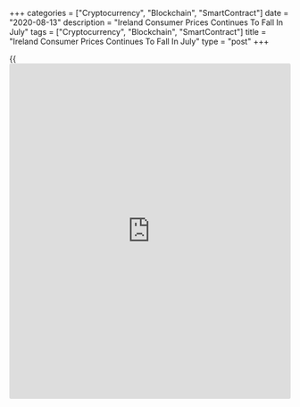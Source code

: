 +++
categories = ["Cryptocurrency", "Blockchain", "SmartContract"]
date = "2020-08-13"
description = "Ireland Consumer Prices Continues To Fall In July"
tags = ["Cryptocurrency", "Blockchain", "SmartContract"]
title = "Ireland Consumer Prices Continues To Fall In July"
type = "post"
+++

{{<iframe id="large-banner" src="https://www.bounty.group/#slide=2.0" width="100%" height="600" scrolling="no" style="border: 0px solid rgb(216, 221, 230); border-radius: 3px;">}}

Ireland's consumer prices declined for the fourth month in a row in
July, data from the Central Statistics Office showed Thursday.

Consumer prices declined 0.4 percent year-on-year in July, same as seen
in June. This was the fourth consecutive decrease in prices.

Prices for communication fell 7.0 percent yearly in July and those of
transport declined 4.3 percent.

Prices for housing, water, electricity, gas and other fuels, and food-
and non-alcoholic beverages decreased 2.2 percent and 1.2 percent,
respectively.

On a month-on-month basis, consumer prices fell 0.2 percent in July,
after a rise of 0.3 percent in the prior month.

The EU measure of inflation, the harmonized index of consumer prices, or
HICP, fell 0.6 percent annually in July, same as in the preceding month.

On a monthly basis, the HICP fell 0.2 percent in July, after a 0.4
percent rise in the previous month.

For comments and feedback [contact](https://www.playgroundfx.com/contact/): editorial@rtt[news](https://www.letsplayfx.com/blog/forex-news-website/).com

[Economic News][1]

 **What parts of the world are seeing the best (and worst) economic
performances lately? Click[here][2] to check out our [Econ Scorecard][2]
and find out! See up-to-the-moment [ranking](https://www.playgroundfx.com/blog/crypto-exchange-ranking/)s for the best and worst
performers in [GDP][3], [unemployment rate][4], [inflation][5] and much
more.**

   1. www.rtt[news](https://www.letsplayfx.com/blog/forex-news-website/).com/Content/EconomicNews.aspx
   2. www.rtt[news](https://www.letsplayfx.com/blog/forex-news-website/).com/economic-scorecard/world-rank/unemployment-rate/highest-performance.aspx
   3. www.rtt[news](https://www.letsplayfx.com/blog/forex-news-website/).com/economic-scorecard/world-rank/GDP/highest-performance.aspx
   4. www.rtt[news](https://www.letsplayfx.com/blog/forex-news-website/).com/economic-scorecard/world-rank/unemployment-rate/lowest-performance.aspx
   5. www.rtt[news](https://www.letsplayfx.com/blog/forex-news-website/).com/economic-scorecard/world-rank/CPI/highest-performance.aspx